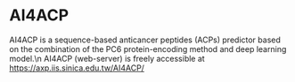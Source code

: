 # AI4ACP
AI4ACP is a sequence-based anticancer peptides (ACPs) predictor based on the combination of the PC6 protein-encoding method and deep learning model.\n
AI4ACP (web-server) is freely accessible at https://axp.iis.sinica.edu.tw/AI4ACP/

